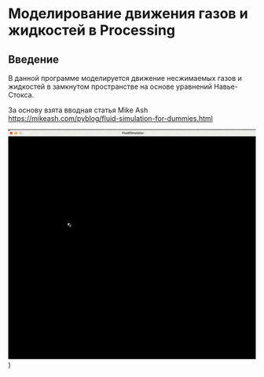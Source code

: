 # Моделирование движения газов и жидкостей в Processing

## Введение
В данной программе моделируется движение несжимаемых газов и жидкостей в замкнутом пространстве на основе уравнений Навье-Стокса.

За основу взята вводная статья Mike Ash https://mikeash.com/pyblog/fluid-simulation-for-dummies.html

![](https://github.com/denfad/FluidSimulator/blob/master/images/record.gif))

